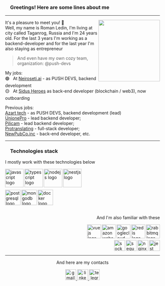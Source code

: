 <h3>&emsp;Greetings! Here are some lines about me</h3>
<hr>

<p>
  <img align="right" height="200" src="https://sun9-4.userapi.com/impg/VU4GzMV6SBnZ6vBs13g7iFbJFwkYNnAuqhDxeg/TqS2EfZUI8M.jpg?size=200x200&quality=95&sign=f73d0576e8d220b1277f314e5cc61ca6&type=album">
  It's a pleasure to meet you! 👋 <br>
  Well, my name is Roman Ledin, I'm living at city called Taganrog, Russia and I'm 24 years old. For the last 3 years I'm working as a backend-developer and for the last year I'm also staying as entrepreneur
    
  > And even have my own cozy team, organization: @push-devs

  My jobs: <br>
  🟢 &nbsp; At <a href="https://neiroseti.ai/" target="_blank">Neiroseti.ai</a> - as PUSH DEVS, backend development <br>
  🟡 &nbsp; At <a href="https://sidusheroes.com/" target="_blank">Sidus Heroes</a> as back-end developer (blockchain / web3), now outboarding <br>

  Previous jobs: <br>
  <a href="https://azart.tech/en/" target="_blank">Azart tech</a> - as PUSH DEVS, backend development (lead) <br>
  <a href="https://unionepro.ru" target="_blank">UnionePro</a> - lead backend developer; <br>
  <a href="https://pilicam.online" target="_blank">Pilicam</a> - lead backend developer; <br>
  <a href="https://protranslating.com" target="_blank">Protranslating</a> - full-stack developer; <br>
  <a href="https://newpub.co/" target="_blank">NewPubCo.inc</a> - back-end developer, etc.
</p>

<hr>
<h3>&emsp;Technologies stack</h3>

<div>

  
  <p align="left"> I mostly work with these technologies below </p>
  <img align="left" src="https://skillicons.dev/icons?i=js" height="60" alt="javascript logo"  />
  <img align="left" src="https://skillicons.dev/icons?i=ts" height="60" alt="typescript logo"  />
  <img align="left" src="https://skillicons.dev/icons?i=nodejs" height="60" alt="nodejs logo"  />
  <img align="left" src="https://skillicons.dev/icons?i=nestjs" height="60" alt="nestjs logo"  />
  
  <br clear="left">
  <div>
    <img height="8" />
  </div>

  <img align="left" src="https://skillicons.dev/icons?i=postgres" height="50" alt="postgresql logo"  />
  <img align="left" src="https://skillicons.dev/icons?i=mongodb" height="50" alt="mongodb logo"  />
  <img align="left" src="https://skillicons.dev/icons?i=docker" height="50" alt="docker logo"  />
</div>
  <br>
  <br>
  <br>
  <br>
  <p align="right"> And I'm also familiar with these </p>
<div>
  <img align="right" src="https://skillicons.dev/icons?i=rabbitmq" height="45" alt="rabbitmq logo"  />
  <img align="right" src="https://skillicons.dev/icons?i=redis" height="45" alt="redis logo"  />
  <img align="right" src="https://skillicons.dev/icons?i=gcp" height="45" alt="googlecloud logo"  />
  <img align="right" src="https://skillicons.dev/icons?i=aws" height="45" alt="amazonwebservices logo"  />
  <img align="right" src="https://skillicons.dev/icons?i=vue" height="45" alt="vuejs logo"  />
  
  <br>
  <br>
  <br>
  
  <img align="right" src="https://skillicons.dev/icons?i=jest" height="35" alt="jest logo"  />
  <img align="right" src="https://skillicons.dev/icons?i=nginx" height="35" alt="nginx logo"  />
  <img align="right" src="https://skillicons.dev/icons?i=sequelize" height="35" alt="sequelize logo"  />
  <img align="right" src="https://img.shields.io/badge/Socket.io-010101?logo=socketdotio&logoColor=white&style=for-the-badge" height="35" alt="socketio logo"  />
</div>

<br clear="both">
<hr clear="both">


<p align="center">And here are my contacts</p>
<div align="center">
  <a href="mailto:ledinromanwork@gmail.com" target="_blank">
    <img src="https://img.shields.io/static/v1?message=Gmail&logo=gmail&label=&color=D14836&logoColor=white&labelColor=&style=for-the-badge" height="35" alt="gmail logo"  />
  </a>
  <a href="https://www.linkedin.com/in/roman-ledin-3a8537269/" target="_blank">
    <img src="https://img.shields.io/static/v1?message=LinkedIn&logo=linkedin&label=&color=0077B5&logoColor=white&labelColor=&style=for-the-badge" height="35" alt="linkedin logo"  />
  </a>
  <a href="https://t.me/RLWBDV" target="_blank">
    <img src="https://img.shields.io/static/v1?message=Telegram&logo=telegram&label=&color=2CA5E0&logoColor=white&labelColor=&style=for-the-badge" height="35" alt="telegram logo"  />
  </a>
</div>
